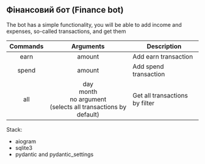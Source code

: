 ## Фінансовий бот (Finance bot)

The bot has a simple functionality, you will be able to add income and expenses, so-called transactions, and get them

| Commands |                                 Arguments                                  | Description                    |
| :------: | :------------------------------------------------------------------------: | ------------------------------ |
|   earn   |                                   amount                                   | Add earn transaction           |
|  spend   |                                   amount                                   | Add spend transaction          |
|   all    | day<br />month<br />no argument<br />(selects all transactions by default) | Get all transactions by filter |

Stack:

- aiogram
- sqlite3
- pydantic and pydantic_settings
